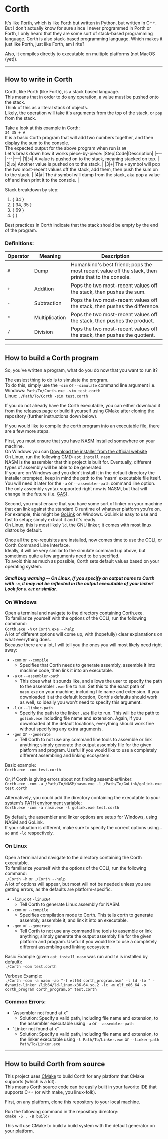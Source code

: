 
# Corth
It's like [Porth](https://gitlab.com/tsoding/porth/-/tree/master/), which is like [Forth](https://www.forth.com/forth/) but written in Python, but written in C++. But I don't actually know for sure since I never programmed in Porth or Forth, I only heard that they are some sort of stack-based programming language. Corth is also stack-based programming language. Which makes it just like Porth, just like Forth, am I rite?

Also, it compiles directly to executable on multiple platforms (not MacOS (yet)).

---

## How to write in Corth
Corth, like Porth (like Forth), is a stack based language. \
This means that in order to do any operation, a value must be pushed onto the stack. \
Think of this as a literal stack of objects. \
Likely, the operation will take it's arguments from the top of the stack, or `pop` from the stack.

Take a look at this example in Corth: \
`34 35 + #` \
It is a basic Corth program that will add two numbers together, and then display the sum to the console. \
The expected output for the above program when run is `69` \
Let's break down how it works piece-by-piece:
|Step|Code|Description|
|---|---|---|
|1|`34`| A value is pushed on to the stack, meaning stacked on top. |
|2|`35`| Another value is pushed on to the stack. |
|3|`+`| The `+` symbol will pop the two most-recent values off the stack, add them, then push the sum on to the stack. |
|4|`#`| The `#` symbol will dump from the stack, aka pop a value off and then print it to the console. |

Stack breakdown by step:
1. { 34 }
2. { 34, 35 }
3. { 69 }
4. { }

Best practices in Corth indicate that the stack should be empty by the end of the program.

### Definitions:
| Operator | Meaning | Description |
|---|---|---|
|`#`| Dump | Humankind's best friend; pops the most recent value off the stack, then prints that to the console. |
|`+`| Addition | Pops the two most-recent values off the stack, then pushes the sum. |
|`-`| Subtraction | Pops the two most-recent values off the stack, then pushes the difference. |
|`*`| Multiplication | Pops the two most-recent values off the stack, then pushes the product. |
|`/`| Division | Pops the two most-recent values off the stack, then pushes the quotient. |

---

## How to build a Corth program
So, you've written a program, what do you do now that you want to run it?

The easiest thing to do is to simulate the program. \
To do this, simply use the `-sim` or `--simulate` command line argument i.e. \
Windows: `Path/To/Corth.exe -sim test.corth` \
Linux: `./Path/To/Corth -sim test.corth`

If you do not already have the Corth executable, you can either download it from the [releases page](https://github.com/LensPlaysGames/Corth/releases) or build it yourself using CMake after cloning the repository (further instructions down below).

If you would like to compile the corth program into an executable file, there are a few more steps.

First, you must ensure that you have [NASM](https://www.nasm.us/) installed somewhere on your machine. \
On Windows you can [Download the installer from the official website](https://www.nasm.us/) \
On Linux, run the following CMD: `apt install nasm` \
NASM is the assembler that this project is built for. Eventually, different types of assembly will be able to be generated. \
If you are on Windows and you didn't install it in the default directory the installer prompted, keep in mind the path to the 'nasm' executable file itself. You will need it later for the `-a` or `--assembler-path` command line option. \
The only assembly syntax supported right now is NASM, but that will change in the future (i.e. [GAS](https://en.wikipedia.org/wiki/GNU_Assembler)).

Second, you must ensure that you have some sort of linker on your machine that can link against the standard C runtime of whatever platform you're on. \
For example, this might be [GoLink](http://godevtool.com/) on Windows. GoLink is easy to use and fast to setup; simply extract it and it's ready. \
On Linux, this is most likely `ld`, the GNU linker; it comes with most linux distros by default.

Once all the pre-requisites are installed, now comes time to use the CCLI, or Corth Command Line Interface. \
Ideally, it will be very similar to the simulate command up above, but sometimes quite a few arguments need to be specified. \
To avoid this as much as possible, Corth sets default values based on your operating system.

##### Small bug warning -- On Linux, if you specify an output name to Corth with `-o`, it may not be reflected in the output executable of your linker! Look for `a.out` or similar.

### On Windows
Open a terminal and navigate to the directory containing Corth.exe. \
To familiarize yourself with the options of the CCLI, run the following command: \
`Corth.exe -h` or `Corth.exe --help` \
A lot of different options will come up, with (hopefully) clear explanations on what everything does. \
Because there are a lot, I will tell you the ones you will most likely need right away:
- `-com` or `--compile`
  - Specifies that Corth needs to generate assembly, assemble it into machine code, then link it into an executable.
- `-a` or `--assembler-path`
  - This does what it sounds like, and allows the user to specify the path to the assembler `.exe` file to run. Set this to the exact path of `nasm.exe` on your machine, including file name and extension. If you downloaded it at the default location, Corth's defaults should work as well, so ideally you won't need to specify this argument.
- `-l` or `--linker-path`
  - Specify the path to the linker `.exe` file to run. This will be the path to `golink.exe` including file name and extension. Again, if you downloaded at the default locations, everything should work fine without specifying any extra arguments.
- `-gen` or `--generate`
  - Tell Corth to not use any command line tools to assemble or link anything; simply generate the output assembly file for the given platform and program. Useful if you would like to use a completely different assembling and linking ecosystem.

Basic example: \
`Corth.exe -com test.corth`

Or, if Corth is giving errors about not finding assembler/linker: \
`Corth.exe -com -a /Path/To/NASM/nasm.exe -l /Path/To/GoLink/golink.exe test.corth`

Alternatively, you could add the directory containing the executable to your system's [PATH environment variable](https://www.c-sharpcorner.com/article/add-a-directory-to-path-environment-variable-in-windows-10/): \
`Corth.exe -com -a nasm.exe -l golink.exe test.corth`

By default, the assembler and linker options are setup for Windows, using NASM and GoLink. \
If your situation is different, make sure to specify the correct options using `-ao` and `-lo` respectively.

### On Linux
Open a terminal and navigate to the directory containing the Corth executable. \
To familiarize yourself with the options of the CCLI, run the following command: \
`./Corth -h` or `./Corth --help` \
A lot of options will appear, but most will not be needed unless you are getting errors, as the defaults are platform-specific.
- `-linux` or `-linux64`
  - Tell Corth to generate Linux assembly for NASM.
- `-com` or `--compile`
  - Specifies compilation mode to Corth. This tells corth to generate assembly, assemble it, and link it into an executable.
- `-gen` or `--generate`
  - Tell Corth to not use any command line tools to assemble or link anything; simply generate the output assembly file for the given platform and program. Useful if you would like to use a completely different assembling and linking ecosystem.

Basic Example (given `apt install nasm` was run and `ld` is installed by default): \
`./Corth -com test.corth`

Verbose Example: \
`./Corth -com -a nasm -ao "-f elf64 corth_program.asm" -l ld -lo " -dynamic-linker /lib64/ld-linux-x86-64.so.2 -lc -m elf_x86_64 -o corth_program corth_program.o" test.corth`

### Common Errors:
- "Assembler not found at x"
  - Solution: Specify a valid path, including file name and extension, to the assembler executable using `-a` or `--assembler-path`
- "Linker not found at x"
  - Solution: Specify a valid path, including file name and extension, to the linker executable using `-l Path/To/Linker.exe` or `--linker-path Path/To/Linker.exe`

---

## How to build Corth from source
This project uses [CMake](https://cmake.org/) to build Corth for any platform that CMake supports (which is a lot). \
This means Corth source code can be easily built in your favorite IDE that supports C++ (or with make, you linux-folk).

First, on any platform, clone this repository to your local machine.

Run the following command in the repository directory: \
`cmake -S . -B build/`

This will use CMake to build a build system with the default generator on your platform.